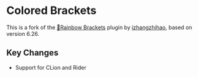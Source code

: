 # Colored Brackets

This is a fork of the [🌈Rainbow Brackets](https://github.com/izhangzhihao/intellij-rainbow-brackets) plugin by [izhangzhihao](https://github.com/izhangzhihao), based on version 6.26.

## Key Changes

- Support for CLion and Rider
